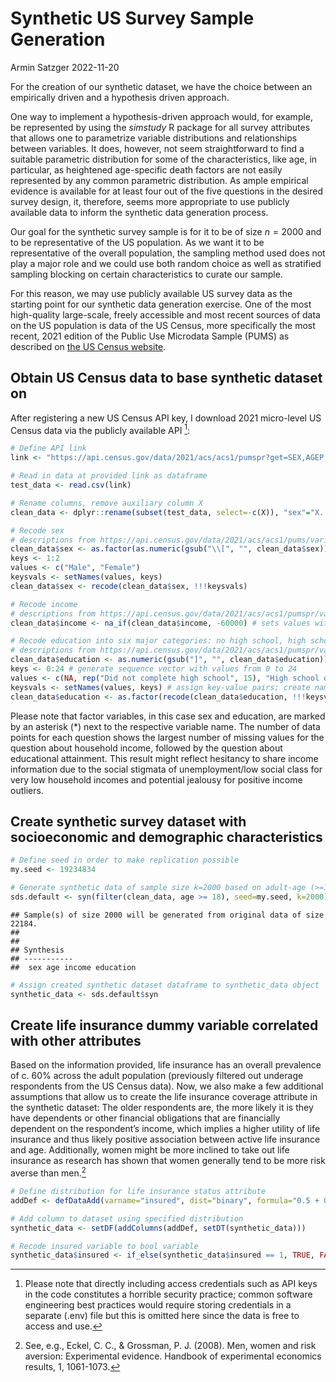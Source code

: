 Synthetic US Survey Sample Generation
================
Armin Satzger
2022-11-20

For the creation of our synthetic dataset, we have the choice between an
empirically driven and a hypothesis driven approach.

One way to implement a hypothesis-driven approach would, for example, be
represented by using the *simstudy* R package for all survey attributes
that allows one to parametrize variable distributions and relationships
between variables. It does, however, not seem straightforward to find a
suitable parametric distribution for some of the characteristics, like
age, in particular, as heightened age-specific death factors are not
easily represented by any common parametric distribution. As ample
empirical evidence is available for at least four out of the five
questions in the desired survey design, it, therefore, seems more
appropriate to use publicly available data to inform the synthetic data
generation process.

Our goal for the synthetic survey sample is for it to be of size
$n=2000$ and to be representative of the US population. As we want it to
be representative of the overall population, the sampling method used
does not play a major role and we could use both random choice as well
as stratified sampling blocking on certain characteristics to curate our
sample.

For this reason, we may use publicly available US survey data as the
starting point for our synthetic data generation exercise. One of the
most high-quality large-scale, freely accessible and most recent sources
of data on the US population is data of the US Census, more specifically
the most recent, 2021 edition of the Public Use Microdata Sample (PUMS)
as described on [the US Census
website](https://www.census.gov/programs-surveys/acs/microdata.html).

## Obtain US Census data to base synthetic dataset on

After registering a new US Census API key, I download 2021 micro-level
US Census data via the publicly available API [^1]:

``` r
# Define API link
link <- "https://api.census.gov/data/2021/acs/acs1/pumspr?get=SEX,AGEP,HINCP,SCHL&key=c0798cc737fff9005fc6501ac1a5c2575f76b0c6"

# Read in data at provided link as dataframe
test_data <- read.csv(link)
```

``` r
# Rename columns, remove auxiliary column X
clean_data <- dplyr::rename(subset(test_data, select=-c(X)), "sex"="X..SEX", age=AGEP, income=HINCP, education="SCHL.")

# Recode sex
# descriptions from https://api.census.gov/data/2021/acs/acs1/pums/variables/SEX.json
clean_data$sex <- as.factor(as.numeric(gsub("\\[", "", clean_data$sex)))
keys <- 1:2
values <- c("Male", "Female")
keysvals <- setNames(values, keys)
clean_data$sex <- recode(clean_data$sex, !!!keysvals)

# Recode income
# descriptions from https://api.census.gov/data/2021/acs/acs1/pumspr/variables/HINCP.json
clean_data$income <- na_if(clean_data$income, -60000) # sets values with missing value code as missing

# Recode education into six major categories: no high school, high school, vocational education, undergraduate, graduate, PhD
# descriptions from https://api.census.gov/data/2021/acs/acs1/pumspr/variables/SCHL.json
clean_data$education <- as.numeric(gsub("]", "", clean_data$education)) # remove ']' string pattern from string values
keys <- 0:24 # generate sequence vector with values from 0 to 24
values <- c(NA, rep("Did not complete high school", 15), "High school diploma", "Vocational education", rep("Some college", 3), "Bachelor's degree", rep("Master's degree", 2), "PhD") # create a vector with values corresponding to numeric keys
keysvals <- setNames(values, keys) # assign key-value pairs; create named vector
clean_data$education <- as.factor(recode(clean_data$education, !!!keysvals)) # recode edu values using mapping set up above
```

Please note that factor variables, in this case sex and education, are
marked by an asterisk (\*) next to the respective variable name. The
number of data points for each question shows the largest number of
missing values for the question about household income, followed by the
question about educational attainment. This result might reflect
hesitancy to share income information due to the social stigmata of
unemployment/low social class for very low household incomes and
potential jealousy for positive income outliers.

## Create synthetic survey dataset with socioeconomic and demographic characteristics

``` r
# Define seed in order to make replication possible
my.seed <- 19234834

# Generate synthetic data of sample size k=2000 based on adult-age (>=18 years of age) US Census sample
sds.default <- syn(filter(clean_data, age >= 18), seed=my.seed, k=2000)
```

    ## Sample(s) of size 2000 will be generated from original data of size 22184.
    ## 
    ## 
    ## Synthesis
    ## -----------
    ##  sex age income education

``` r
# Assign created synthetic dataset dataframe to synthetic_data object
synthetic_data <- sds.default$syn
```

## Create life insurance dummy variable correlated with other attributes

Based on the information provided, life insurance has an overall
prevalence of c. 60% across the adult population (previously filtered
out underage respondents from the US Census data). Now, we also make a
few additional assumptions that allow us to create the life insurance
coverage attribute in the synthetic dataset: The older respondents are,
the more likely it is they have dependents or other financial
obligations that are financially dependent on the respondent’s income,
which implies a higher utility of life insurance and thus likely
positive association between active life insurance and age.
Additionally, women might be more inclined to take out life insurance as
research has shown that women generally tend to be more risk averse than
men.[^2]

``` r
# Define distribution for life insurance status attribute
addDef <- defDataAdd(varname="insured", dist="binary", formula="0.5 + 0.002 * age + 0.02 * sex_numeric")

# Add column to dataset using specified distribution
synthetic_data <- setDF(addColumns(addDef, setDT(synthetic_data)))

# Recode insured variable to bool variable
synthetic_data$insured <- if_else(synthetic_data$insured == 1, TRUE, FALSE)
```

[^1]: Please note that directly including access credentials such as API
    keys in the code constitutes a horrible security practice; common
    software engineering best practices would require storing
    credentials in a separate (.env) file but this is omitted here since
    the data is free to access and use.

[^2]: See, e.g., Eckel, C. C., & Grossman, P. J. (2008). Men, women and
    risk aversion: Experimental evidence. Handbook of experimental
    economics results, 1, 1061-1073.
